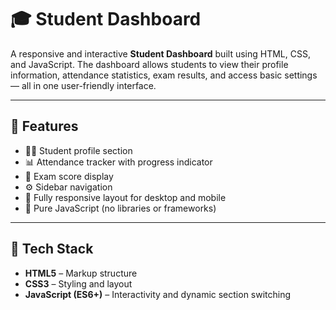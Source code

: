 # 🎓 Student Dashboard

A responsive and interactive **Student Dashboard** built using HTML, CSS, and JavaScript. The dashboard allows students to view their profile information, attendance statistics, exam results, and access basic settings — all in one user-friendly interface.

---


## 📌 Features

- 🧑‍🎓 Student profile section
- 📊 Attendance tracker with progress indicator
- 📝 Exam score display
- ⚙️ Sidebar navigation
- 📱 Fully responsive layout for desktop and mobile
- 🧠 Pure JavaScript (no libraries or frameworks)

---

## 🚀 Tech Stack

- **HTML5** – Markup structure
- **CSS3** – Styling and layout
- **JavaScript (ES6+)** – Interactivity and dynamic section switching
